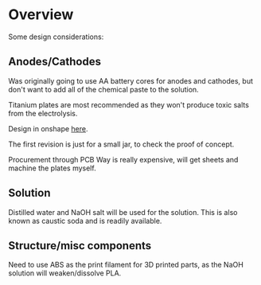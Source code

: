 # Overview
Some design considerations:

## Anodes/Cathodes
Was originally going to use AA battery cores for anodes and cathodes,
but don't want to add all of the chemical paste to the solution.

Titanium plates are most recommended as they won't produce toxic
salts from the electrolysis.

Design in onshape [here](https://cad.onshape.com/documents/11e8b4afca43f1b58dd3ea7a/w/9a1579be23d9b421699b7865/e/278ab0829adb92fd8254bba1?renderMode=0&uiState=66765533c651a55562f518a5).

The first revision is just for a small jar, to check the proof of concept.

Procurement through PCB Way is really expensive, will get sheets and 
machine the plates myself.

## Solution
Distilled water and NaOH salt will be used for the solution.
This is also known as caustic soda and is readily available.


## Structure/misc components
Need to use ABS as the print filament for 3D printed parts, as the
NaOH solution will weaken/dissolve PLA.
